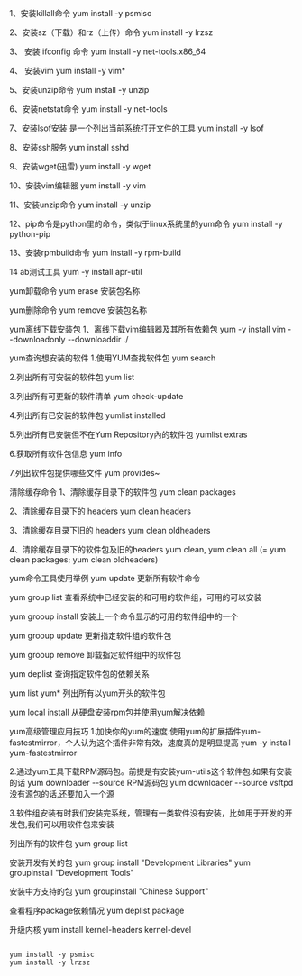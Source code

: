 1、安装killall命令
yum install -y psmisc

2、安装sz（下载）和rz（上传）命令
yum install -y lrzsz

3、 安装 ifconfig 命令
yum install -y net-tools.x86_64

4、 安装vim
yum install -y vim*

5、安装unzip命令
yum install -y unzip

6、安装netstat命令
yum install -y net-tools

7、安装lsof安装 是一个列出当前系统打开文件的工具
yum install -y lsof

8、安装ssh服务
yum install sshd

9、安装wget(迅雷)
yum install -y wget

10、安装vim编辑器
yum install -y vim

11、安装unzip命令
yum install -y unzip

12、pip命令是python里的命令，类似于linux系统里的yum命令
yum install -y python-pip

13、安装rpmbuild命令
yum install -y rpm-build

14 ab测试工具
yum -y install apr-util

yum卸载命令
yum erase 安装包名称

yum删除命令
yum remove 安装包名称

yum离线下载安装包
1、离线下载vim编辑器及其所有依赖包
yum -y install vim --downloadonly --downloaddir ./

yum查询想安装的软件
1.使用YUM查找软件包
yum search

2.列出所有可安装的软件包
yum list

3.列出所有可更新的软件清单
yum check-update

4.列出所有已安装的软件包
yumlist installed

5.列出所有已安装但不在Yum Repository內的软件包
yumlist extras

6.获取所有软件包信息
yum info

7.列出软件包提供哪些文件
yum provides~

清除缓存命令
1、清除缓存目录下的软件包
yum clean packages

2、清除缓存目录下的 headers
yum clean headers

3、清除缓存目录下旧的 headers
yum clean oldheaders

4、清除缓存目录下的软件包及旧的headers
yum clean, yum clean all (= yum clean packages; yum clean oldheaders)

yum命令工具使用举例
yum update 更新所有软件命令

yum group list 查看系统中已经安装的和可用的软件组，可用的可以安装

yum grooup install 安装上一个命令显示的可用的软件组中的一个

yum grooup update 更新指定软件组的软件包

yum grooup remove 卸载指定软件组中的软件包

yum deplist 查询指定软件包的依赖关系

yum list yum* 列出所有以yum开头的软件包

yum local install 从硬盘安装rpm包并使用yum解决依赖

yum高级管理应用技巧
1.加快你的yum的速度.使用yum的扩展插件yum-fastestmirror，个人认为这个插件非常有效，速度真的是明显提高
yum -y install yum-fastestmirror

2.通过yum工具下载RPM源码包。前提是有安装yum-utils这个软件包.如果有安装的话
yum downloader --source RPM源码包
yum downloader --source vsftpd 没有源包的话,还要加入一个源

3.软件组安装有时我们安装完系统，管理有一类软件没有安装，比如用于开发的开发包,我们可以用软件包来安装

列出所有的软件包
yum group list

安装开发有关的包
yum group install "Development Libraries"
yum groupinstall "Development Tools"

安装中方支持的包
yum groupinstall "Chinese Support"

查看程序package依赖情况
yum deplist package

升级内核
yum install kernel-headers kernel-devel
```shell

yum install -y psmisc
yum install -y lrzsz


```